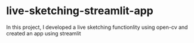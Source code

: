 # live-sketching-streamlit-app
In this project, I developed a live sketching functionlity using open-cv and created an app using streamlit
